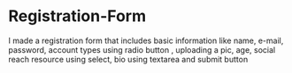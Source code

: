 # Registration-Form
I made a registration form that includes basic information like name, e-mail, password, account types using radio button , uploading a pic, age, social reach resource using select, bio using textarea and submit button
